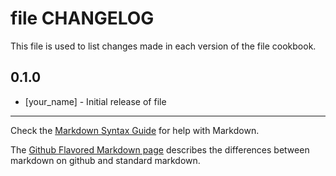 file CHANGELOG
==============

This file is used to list changes made in each version of the file cookbook.

0.1.0
-----
- [your_name] - Initial release of file

- - -
Check the [Markdown Syntax Guide](http://daringfireball.net/projects/markdown/syntax) for help with Markdown.

The [Github Flavored Markdown page](http://github.github.com/github-flavored-markdown/) describes the differences between markdown on github and standard markdown.
